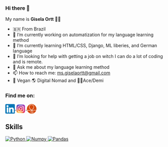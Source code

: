 ### Hi there 👋

My name is **Gisela Ortt** 🙆‍♀️ 

- 🇧🇷 From Brazil
- 🔭 I’m currently working on automatization for my language learning method
- 🌱 I’m currently learning HTML/CSS, Django, ML liberies, and German language
- 🤔 I’m looking for help with getting a job on witch I can do a lot of coding and is remote.
- 💬 Ask me about my language learning method
- 📫 How to reach me: ms.giselaortt@gmail.com
- 🌱 Vegan 🌎 Digital Nomad and 🏳️‍🌈Ace/Demi


 <div>
 
 <h3 align="left"> Find me on: </h3> 
 <a href="https://www.linkedin.com/in/gisela-ortt-2bb40a196/" target="blank"><img align="center" src="linkedinLogo.png" alt="linkedin" height="30" width="30"/>  </a>
 <a href="https://www.instagram.com/giselaortt/" target="blank"><img align="center" src="instagram.png" alt="instagram" height="30" width="30"/> </a>
 <a href="https://www.couchsurfing.com/people/giselaortt" target="blank"><img align="center" src="couchsurfing.png" alt="couchsurfing" height="30" width="30"/> </a>

 </div>

<h2> Skills </h2>
	

<a href="https://www.python.org" target="_blank">
	<img alt="Python" src="https://img.shields.io/badge/Python-3776AB?style=for-the-badge&logo=python&logoColor=white">
</a>

<a href="https://numpy.org/" target="_blank">
	<img alt="Numpy" src="https://img.shields.io/badge/Numpy-777BB4?style=for-the-badge&logo=numpy&logoColor=white">
</a>

<a href="https://pandas.pydata.org/" target="_blank">
	<img alt="Pandas" src="https://img.shields.io/badge/Pandas-2C2D72?style=for-the-badge&logo=pandas&logoColor=white">
</a>

